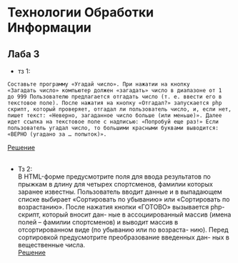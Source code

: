 # Технологии Обработки Информации 
## Лаба 3
+ тз 1: <br>
```
Составьте программу «Угадай число». При нажатии на кнопку 
«Загадать число» компьютер должен «загадать» число в диапазоне от 1 
до 999 Пользователю предлагается отгадать число (т. е. ввести его в 
текстовое поле). После нажатия на кнопку «Отгадал?» запускается php 
скрипт, который проверяет, отгадал ли пользователь число, и, если нет, 
пишет текст: «Неверно, загаданное число больше (или меньше)». Далее 
идет ссылка на текстовое поле с надписью: «Попробуй еще раз!» Если 
пользователь угадал число, то большими красными буквами выводится: 
«ВЕРНО (угадано за … попыток)».
```
[Решение](https://github.com/TheZnat/Information-Processing-Technologies/blob/main/IPT_PHP/laba_3_task_1.php) <br> <br>
+ Тз 2: <br>
В HTML-форме предусмотрите поля для ввода результатов
по прыжкам в длину для четырех спортсменов, фамилии которых заранее
известны. Пользователь вводит данные и в выпадающем списке выбирает
«Сортировать по убыванию» или «Сортировать по возрастанию». После
нажатия кнопки «ГОТОВО» вызывается php-скрипт, который вносит дан-
ные в ассоциированный массив (имена полей – фамилии спортсменов) и
выводит массив в отсортированном виде (по убыванию или по возраста-
нию). Перед сортировкой предусмотрите преобразование введенных дан-
ных в вещественные числа. <br>
[Решение](https://github.com/TheZnat/Information-Processing-Technologies/blob/main/IPT_PHP/laba_3_task_2.php) 

